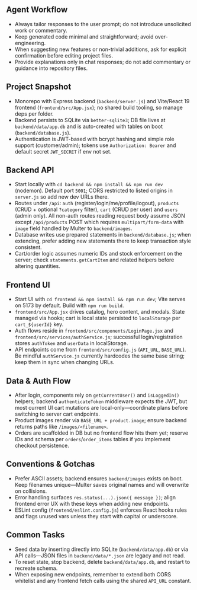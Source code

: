 ## Agent Workflow
- Always tailor responses to the user prompt; do not introduce unsolicited work or commentary.
- Keep generated code minimal and straightforward; avoid over-engineering.
- When suggesting new features or non-trivial additions, ask for explicit confirmation before editing project files.
- Provide explanations only in chat responses; do not add commentary or guidance into repository files.

## Project Snapshot
- Monorepo with Express backend (`backend/server.js`) and Vite/React 19 frontend (`frontend/src/App.jsx`); no shared build tooling, so manage deps per folder.
- Backend persists to SQLite via `better-sqlite3`; DB file lives at `backend/data/app.db` and is auto-created with tables on boot (`backend/database.js`).
- Authentication is JWT-based with bcrypt hashing and simple role support (customer/admin); tokens use `Authorization: Bearer` and default secret `JWT_SECRET` if env not set.

## Backend API
- Start locally with `cd backend && npm install && npm run dev` (nodemon). Default port `5001`; CORS restricted to listed origins in `server.js` so add new dev URLs there.
- Routes under `/api`: `auth` (register/login/me/profile/logout), `products` (CRUD + optional `?category` filter), `cart` (CRUD per user) and `users` (admin only). All non-auth routes reading request body assume JSON except `/api/products` POST which requires `multipart/form-data` with `image` field handled by Multer to `backend/images`.
- Database writes use prepared statements in `backend/database.js`; when extending, prefer adding new statements there to keep transaction style consistent.
- Cart/order logic assumes numeric IDs and stock enforcement on the server; check `statements.getCartItem` and related helpers before altering quantities.

## Frontend UI
- Start UI with `cd frontend && npm install && npm run dev`; Vite serves on 5173 by default. Build with `npm run build`.
- `frontend/src/App.jsx` drives catalog, hero content, and modals. State managed via hooks; cart is local state persisted to `localStorage` per `cart_${userId}` key.
- Auth flows reside in `frontend/src/components/LoginPage.jsx` and `frontend/src/services/authService.js`; successful login/registration stores `authToken` and `userData` in localStorage.
- API endpoints come from `frontend/src/config.js` (`API_URL`, `BASE_URL`). Be mindful `authService.js` currently hardcodes the same base string; keep them in sync when changing URLs.

## Data & Auth Flow
- After login, components rely on `getCurrentUser()` and `isLoggedIn()` helpers; backend `authenticateToken` middleware expects the JWT, but most current UI cart mutations are local-only—coordinate plans before switching to server cart endpoints.
- Product images render via `BASE_URL + product.image`; ensure backend returns paths like `/images/<filename>`.
- Orders are scaffolded in DB but no frontend flow hits them yet; reserve IDs and schema per `orders`/`order_items` tables if you implement checkout persistence.

## Conventions & Gotchas
- Prefer ASCII assets; backend ensures `backend/images` exists on boot. Keep filenames unique—Multer saves original names and will overwrite on collisions.
- Error handling surfaces `res.status(...).json({ message })`; align frontend error UX with these keys when adding new endpoints.
- ESLint config (`frontend/eslint.config.js`) enforces React hooks rules and flags unused vars unless they start with capital or underscore.

## Common Tasks
- Seed data by inserting directly into SQLite (`backend/data/app.db`) or via API calls—JSON files in `backend/data/*.json` are legacy and not read.
- To reset state, stop backend, delete `backend/data/app.db`, and restart to recreate schema.
- When exposing new endpoints, remember to extend both CORS whitelist and any frontend fetch calls using the shared `API_URL` constant.
